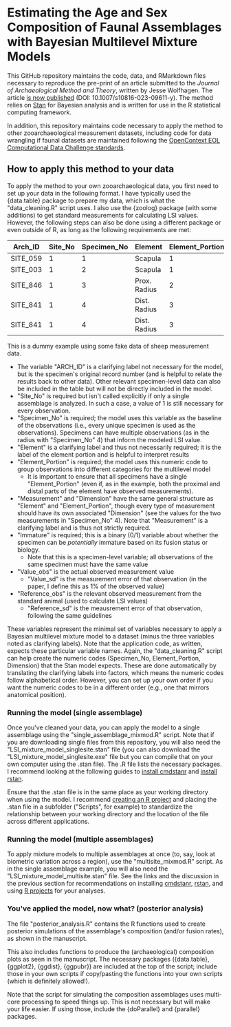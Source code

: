 # Estimating the Age and Sex Composition of Faunal Assemblages with Bayesian Multilevel Mixture Models
This GitHub repository maintains the code, data, and RMarkdown files necessary to reproduce the pre-print of an article submitted to the *Journal of Archaeological Method and Theory*, written by Jesse Wolfhagen. The article [is now published](https://link.springer.com/article/10.1007/s10816-023-09611-y) (DOI: 10.1007/s10816-023-09611-y). The method relies on [Stan](https://mc-stan.org/) for Bayesian analysis and is written for use in the R statistical computing framework.

In addition, this repository maintains code necessary to apply the method to other zooarchaeological measurement datasets, including code for data wrangling if faunal datasets are maintained following the [OpenContext EOL Computational Data Challenge standards](https://opencontext.org/tables/f07bce4fb08cfe926505c9e534d89a09).

## How to apply this method to your data

To apply the method to your own zooarchaeological data, you first need to set up your data in the following format. I have typically used the {data.table} package to prepare my data, which is what the "data_cleaning.R" script uses. I also use the {zoolog} package (with some additions) to get standard measurements for calculating LSI values. However, the following steps can also be done using a different package or even outside of R, as long as the following requirements are met:

|Arch_ID|Site_No|Specimen_No|Element|Element_Portion|Measurement|Dimension|Immature|Value_obs|Value_sd|Reference_obs|Reference_sd|
|---|---|---|---|---|---|---|---|---|---|---|---|
|SITE_059|1|1|Scapula|1|Sca_GLP|1|1|34.5|0.345|33.0|0.330|
|SITE_003|1|2|Scapula|1|Sca_GLP|1|1|30.0|0.300|33.0|0.330|
|SITE_846|1|3|Prox. Radius|2|Rad_Bp|2|1|28.0|0.280|33.5|0.335|
|SITE_841|1|4|Dist. Radius|3|Rad_Bp|2|0|35.0|0.350|33.5|0.335|
|SITE_841|1|4|Dist. Radius|3|Rad_Bd|3|0|32.1|0.321|32.0|0.320|

This is a dummy example using some fake data of sheep measurement data.
- The variable "ARCH_ID" is a clarifying label not necessary for the model, but is the specimen's original record number (and is helpful to relate the results back to other data). Other relevant specimen-level data can also be included in the table but will not be directly included in the model.
- "Site_No" is required but isn't called explicitly if only a single assemblage is analyzed. In such a case, a value of 1 is still necessary for every observation.
- "Specimen_No" is required; the model uses this variable as the baseline of the observations (i.e., every unique specimen is used as the observations). Specimens can have multiple observations (as in the radius with "Specimen_No" 4) that inform the modeled LSI value.
- "Element" is a clarifying label and thus not necessarily required; it is the label of the element portion and is helpful to interpret results
- "Element_Portion" is required; the model uses this numeric code to group observations into different categories for the multilevel model
  - It is important to ensure that all specimens have a single "Element_Portion" (even if, as in the example, both the proximal and distal parts of the element have observed measurements).
- "Measurement" and "Dimension" have the same general structure as "Element" and "Element_Portion", though every type of measurement should have its own associated "Dimension" (see the values for the two measurements in "Specimen_No" 4). Note that "Measurement" is a clarifying label and is thus not strictly required.
- "Immature" is required; this is a binary (0/1) variable about whether the specimen can be *potentially* immature based on its fusion status or biology.
  - Note that this is a specimen-level variable; all observations of the same specimen must have the same value
- "Value_obs" is the actual observed measurement value
  - "Value_sd" is the measurement error of that observation (in the paper, I define this as 1% of the observed value)
- "Reference_obs" is the relevant observed measurement from the standard animal (used to calculate LSI values)
  - "Reference_sd" is the meausrement error of that observation, following the same guidelines

These variables represent the minimal set of variables necessary to apply a Bayesian multilevel mixture model to a dataset (minus the three variables noted as clarifying labels). Note that the application code, as written, expects these particular variable names. Again, the "data_cleaning.R" script can help create the numeric codes (Specimen_No, Element_Portion, Dimension) that the Stan model expects. These are done automatically by translating the clarifying labels into factors, which means the numeric codes follow alphabetical order. However, you can set up your own order if you want the numeric codes to be in a different order (e.g., one that mirrors anatomical position).

### Running the model (single assemblage)

Once you've cleaned your data, you can apply the model to a single assemblage using the "single_assemblage_mixmod.R" script. Note that if you are downloading single files from this repository, you will also need the "LSI_mixture_model_singlesite.stan" file (you can also download the "LSI_mixture_model_singlesite.exe" file but you can compile that on your own computer using the .stan file). The .R file lists the necessary packages. I recommend looking at the following guides to [install cmdstanr](https://mc-stan.org/cmdstanr/articles/cmdstanr.html) and [install rstan](https://github.com/stan-dev/rstan/wiki/RStan-Getting-Started).

Ensure that the .stan file is in the same place as your working directory when using the model. I recommend [creating an R project](https://r4ds.had.co.nz/workflow-projects.html) and placing the .stan file in a subfolder ("Scripts", for example) to standardize the relationship between your working directory and the location of the file across different applications.

### Running the model (multiple assemblages)

To apply mixture models to multiple assemblages at once (to, say, look at biometric variation across a region), use the "multisite_mixmod.R" script. As in the single assemblage example, you will also need the "LSI_mixture_model_multisite.stan" file. See the links and the discussion in the previous section for recommendations on installing [cmdstanr](https://mc-stan.org/cmdstanr/articles/cmdstanr.html), [rstan](https://github.com/stan-dev/rstan/wiki/RStan-Getting-Started), and using [R projects](https://r4ds.had.co.nz/workflow-projects.html) for your analyses.

### You've applied the model, now what? (posterior analysis)

The file "posterior_analysis.R" contains the R functions used to create posterior simulations of the assemblage's composition (and/or fusion rates), as shown in the manuscript.

This also includes functions to produce the (archaeological) composition plots as seen in the manuscript. The necessary packages ({data.table}, {ggplot2}, {ggdist}, {ggpubr}) are included at the top of the script; include those in your own scripts if copy/pasting the functions into your own scripts (which is definitely allowed!).

Note that the script for simulating the composition assemblages uses multi-core processing to speed things up. This is not necessary but will make your life easier. If using those, include the {doParallel} and {parallel} packages.

